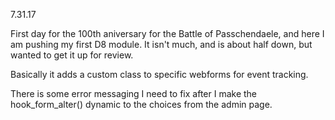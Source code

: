 7.31.17

First day for the 100th aniversary for the Battle of Passchendaele, and here I
am pushing my first D8 module.
It isn't much, and is about half down, but wanted to get it up for review.

Basically it adds a custom class to specific webforms for event tracking.

There is some error messaging I need to fix after I make the hook_form_alter()
dynamic to the choices from the admin page.
